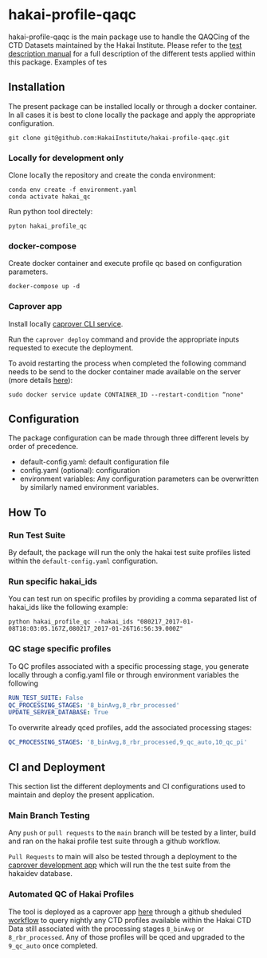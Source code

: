 # hakai-profile-qaqc

hakai-profile-qaqc is the main package use to handle the QAQCing of the CTD Datasets maintained by the Hakai Institute. Please refer to the [test description manual](tests_description.md) for a full description of the different tests applied within this package. Examples of tes

## Installation
The present package can be installed locally or through a docker container.
In all cases it is best to clone locally the package and apply the appropriate configuration.

```terminal 
git clone git@github.com:HakaiInstitute/hakai-profile-qaqc.git
```
### Locally for development only
Clone locally the repository and create the conda environment:

```terminal
conda env create -f environment.yaml
conda activate hakai_qc
```
Run python tool directely:

```terminal
pyton hakai_profile_qc
```



### docker-compose
Create docker container and execute profile qc based on configuration parameters.
```terminal
docker-compose up -d
```
### Caprover app
Install locally [caprover CLI service](https://caprover.com/docs/cli-commands.html).

Run the `caprover deploy` command and provide the appropriate inputs requested to execute the deployment.

To avoid restarting the process when completed the following command needs to be send to the docker container made available on the server (more details [here](https://blog.alexellis.io/containers-on-swarm/)):

```shell
sudo docker service update CONTAINER_ID --restart-condition “none"
```

## Configuration
The package configuration can be made through three different levels by order of precedence.

- default-config.yaml: default configuration file
- config.yaml (optional): configuration
- environment variables: Any configuration parameters can be overwritten by similarly named environment variables.


## How To
### Run Test Suite
By default, the package will run the only the hakai test suite profiles listed within the `default-config.yaml` configuration.

### Run specific hakai_ids
You can test run on specific profiles by providing a comma separated list of hakai_ids like the following example:
```
python hakai_profile_qc --hakai_ids "080217_2017-01-08T18:03:05.167Z,080217_2017-01-26T16:56:39.000Z"
```

### QC stage specific profiles
To QC profiles associated with a specific processing stage, you generate locally through a config.yaml file or through environment variables the following 
``` yaml
RUN_TEST_SUITE: False
QC_PROCESSING_STAGES: '8_binAvg,8_rbr_processed'
UPDATE_SERVER_DATABASE: True
```
To overwrite already qced profiles, add the associated processing stages:
```yaml
QC_PROCESSING_STAGES: '8_binAvg,8_rbr_processed,9_qc_auto,10_qc_pi'
```

## CI and Deployment
This section list the different deployments and CI configurations used to maintain and deploy the present application.
### Main Branch Testing 
Any `push` or `pull requests` to the `main` branch will be tested by a linter, build and ran on the hakai profile test suite through a github workflow.

`Pull Requests` to main will also be tested through a deployment to the [caprover development app](https://captain.server.hak4i.org/#/apps/details/hakai-profile-qc-test-suite-development) which will run the the test suite from the hakaidev database.

### Automated QC of Hakai Profiles
The tool is deployed as a caprover app [here](https://captain.server.hak4i.org/#/apps/details/hakai-profile-qc-production) through a github sheduled [workflow](.github/workflows/cron-job-qc-unqced-profiles-hecate.yml) to query nightly any CTD profiles available within the Hakai CTD Data still associated with the processing stages `8_binAvg` or `8_rbr_processed`. Any of those profiles will be qced and upgraded to the `9_qc_auto` once completed.